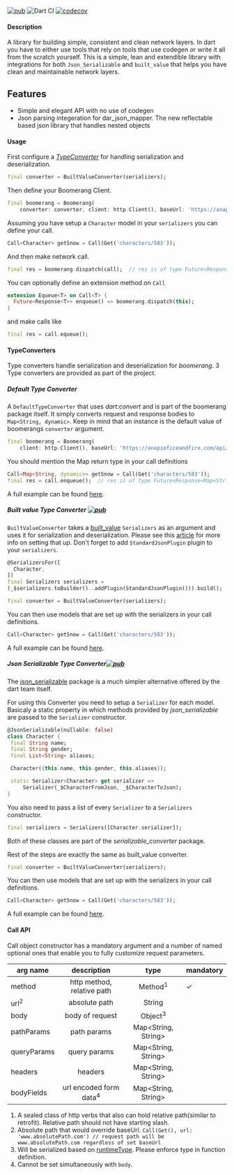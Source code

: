 [![pub](https://img.shields.io/pub/v/boomerang)](https://pub.dev/packages/boomerang)
![Dart CI](https://github.com/saied89/boomerang/workflows/Dart%20CI/badge.svg?branch=master)
[![codecov](https://codecov.io/gh/saied89/boomerang/branch/master/graph/badge.svg)](https://codecov.io/gh/saied89/boomerang)

#### Description
A library for building simple, consistent and clean network layers. In dart you have to either use tools that rely on tools that use codegen or write it all from the scratch yourself.
This is a simple, lean and extendible library with integrations for both `Json_Serializable` and `built_value` that helps you have clean and maintainable network layers.

## Features
* Simple and elegant API with no use of codegen
* Json parsing integeration for dar_json_mapper. The new reflectable based json library that handles nested objects

#### Usage
First configure a [_TypeConverter_](#TypeConverters) for handling serialization and deserialization.
```dart
final converter = BuiltValueConverter(serializers);
```
Then define your Boomerang Client.
```dart
final boomerang = Boomerang(
    converter: converter, client: http.Client(), baseUrl: 'https://anapioficeandfire.com/api/');
```

Assuming you have setup a `Character` model in your `serializers` you can define your call.
```dart
Call<Character> getSnow = Call(Get('characters/583'));
```

And then make network call.

```dart
final res = boomerang.dispatch(call);  // res is of type Future<Response<Character>>
```

You can optionally define an extension method on `Call`
```dart
extension Equeue<T> on Call<T> {
  Future<Response<T>> enqueue() => boomerang.dispatch(this);
}
```
and make calls like
```dart
final res = call.equeue();
```
#### TypeConverters
Type converters handle serialization and deserialization for _boomerang_. 3 Type converters are provided as part of the project. 

##### Default Type Converter
A `DefaultTypeConverter` that uses _dart:convert_ and is part of the boomerang package itself. It simply converts request and response bodies to `Map<String, dynamic>`.
Keep in mind that an instance is the default value of boomerangs `converter` argument.
```dart
final boomerang = Boomerang(
    client: http.Client(), baseUrl: 'https://anapioficeandfire.com/api/');
```

You should mention the Map return type in your call definitions
```dart
Call<Map<String, dynamic>> getSnow = Call(Get('characters/583'));
final res = call.enqueue();  // res is of type Future<Response<Map<String, dynamic>>>
```
A full example can be found [here](https://github.com/saied89/boomerang/tree/master/examples/dart_convert_example).

##### Built value Type Converter [![pub](https://img.shields.io/pub/v/built_value_converter)](https://pub.dev/packages/built_value_converter)
`BuiltValueConverter` takes a [built_value](https://pub.dev/packages/built_value) `Serializers` as an argument and uses it for serialization and deserialization.
Please see this [article](https://medium.com/dartlang/darts-built-value-for-serialization-f5db9d0f4159#.h12y94wu7) for more info on setting that up.
Don't forget to add `StandardJsonPlugin` plugin to your `serializers`.
```dart
@SerializersFor([
  Character,
])
final Serializers serializers =
(_$serializers.toBuilder()..addPlugin(StandardJsonPlugin())).build();
```
```dart
final converter = BuiltValueConverter(serializers);
```

You can then use models that are set up with the serializers in your call definitions.
```dart
Call<Character> getSnow = Call(Get('characters/583'));
```
A full example can be found [here](https://github.com/saied89/boomerang/tree/master/examples/built_value_example).
 
##### Json Serializable Type Converter[![pub](https://img.shields.io/pub/v/serializable_converter)](https://pub.dev/packages/serializable_converter)
The [json_serializable](https://pub.dev/packages/json_serializable) package is a much simpler alternative offered by the dart team itself.

For using this Converter you need to setup a `Serializer` for each model. Basicaly a static property in which methods
provided by _json_serializable_ are passed to the `Serializer` constructor.
 ```dart
@JsonSerializable(nullable: false)
class Character {
  final String name;
  final String gender;
  final List<String> aliases;

  Character({this.name, this.gender, this.aliases});

  static Serializer<Character> get serializer =>
      Serializer(_$CharacterFromJson, _$CharacterToJson);
}
```
You also need to pass a list of every `Serializer` to a `Serializers` constructor.
```dart
final serializers = Serializers([Character.serializer]);
```
Both of these classes are part of the _serializable_converter_ package.

Rest of the steps are exactly the same as built_value converter.
```dart
final converter = BuiltValueConverter(serializers);
```
You can then use models that are set up with the serializers in your call definitions.
```dart
Call<Character> getSnow = Call(Get('characters/583'));
```
A full example can be found [here](https://github.com/saied89/boomerang/tree/master/examples/json_serializable_example).

#### Call API 

Call object constructor has a mandatory argument and a number of named optional ones that enable you to fully customize request parameters.

| arg name        | description     |type |mandatory |
| ------------- |:-------------:|:-----:|:-------|
| method      | http method, relative path |Method<sup>1</sup>| &check;
| url<sup>2</sup>      | absolute path | String     |
| body | body of request      | Object<sup>3</sup> |
|pathParams| path params| Map<String, String> 
|queryParams| query params| Map<String, String> 
|headers| headers| Map<String, String> 
|bodyFields| url encoded form data<sup>4</sup>| Map<String, String> 

1. A sealed class of http verbs that also can hold relative path(similar to retrofit). Relative path should not have starting slash.
2. Absolute path that would override baseUrl. `Call(Get(), url: 'www.absolutePath.com') // request path will be www.absolutePath.com regardless of set baseUrl`
3. Will be serialized based on [runtimeType](https://api.dart.dev/stable/2.8.4/dart-core/Object/runtimeType.html). Please enforce type in function definition.
4. Cannot be set simultaneously with `body`.
